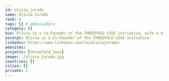 ```yaml
---
id: olivia_jurado
name: Olivia Jurado
rank: 4
tags: [] # ambassadors
category: []
bio: Olivia is a Co-Founder of the THREEFOLD LOVE initiative, with a mission of digital inclusion by empowering communities through the use of ThreeFold technologies. Olivia is an eco-socialpreneur and serial volunteer. Living each day in mindful ways in an attempt to get back to a manner of living that is more harmonious with nature, while trying  to find a balance between high tech and low tech living.Spreading the love...into the fold. Co-Founder fell in love with Threefold I am happy to support the ThreeFold mission to cultivate the infrastructure for a new, secure, green & neutral internet for all because it is galvanized by dedication and a true love of people and our planet.
excerpt: Olivia is a Co-Founder of the THREEFOLD LOVE initiative.
linkedin: https://www.linkedin.com/in/oliviajurado/
websites:
projects: [threefold_love]
image: ./olivia_jurado.jpg
countries: []
cities: []
private: 1
---
```


